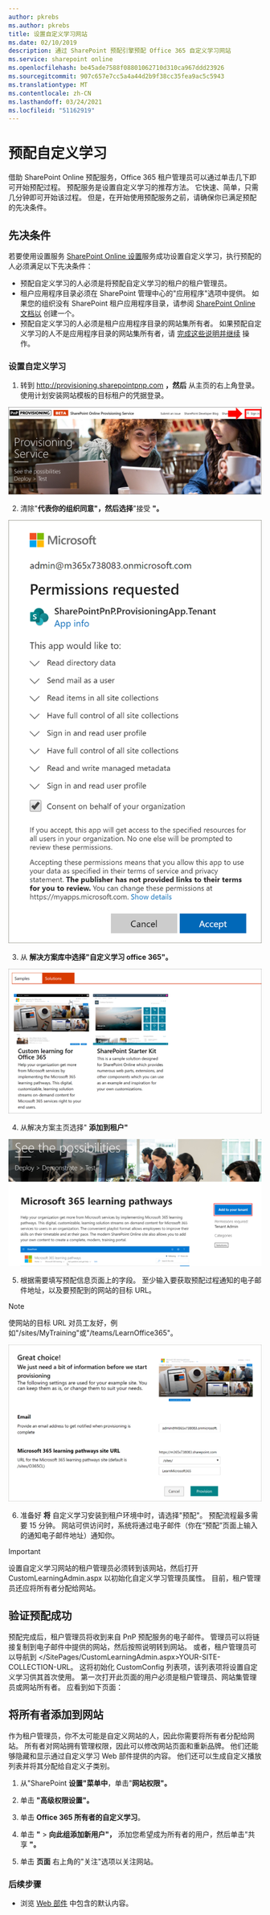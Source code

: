 ```yaml
---
author: pkrebs
ms.author: pkrebs
title: 设置自定义学习网站
ms.date: 02/10/2019
description: 通过 SharePoint 预配引擎预配 Office 365 自定义学习网站
ms.service: sharepoint online
ms.openlocfilehash: be45ade7588f08801062710d310ca967ddd23926
ms.sourcegitcommit: 907c657e7cc5a4a44d2b9f38cc35fea9ac5c5943
ms.translationtype: MT
ms.contentlocale: zh-CN
ms.lasthandoff: 03/24/2021
ms.locfileid: "51162919"
---
```

# <a name="provision-custom-learning"></a>预配自定义学习

借助 SharePoint Online 预配服务，Office 365 租户管理员可以通过单击几下即可开始预配过程。 预配服务是设置自定义学习的推荐方法。 它快速、简单，只需几分钟即可开始该过程。 但是，在开始使用预配服务之前，请确保你已满足预配的先决条件。

## <a name="prerequisites"></a>先决条件
 
若要使用设置服务 [SharePoint Online 设置](https://provisioning.sharepointpnp.com)服务成功设置自定义学习，执行预配的人必须满足以下先决条件： 
 
- 预配自定义学习的人必须是将预配自定义学习的租户的租户管理员。  
- 租户应用程序目录必须在 SharePoint 管理中心的"应用程序"选项中提供。 如果您的组织没有 SharePoint 租户应用程序目录，请参阅 [SharePoint Online 文档以](/sharepoint/use-app-catalog) 创建一个。  
- 预配自定义学习的人必须是租户应用程序目录的网站集所有者。 如果预配自定义学习的人不是应用程序目录的网站集所有者，请 [完成这些说明并继续](addappadmin.md) 操作。 

### <a name="to-provision-custom-learning"></a>设置自定义学习

1. 转到 http://provisioning.sharepointpnp.com **，然后** 从主页的右上角登录。  使用计划安装网站模板的目标租户的凭据登录。

![pnphome.png](media/inst_signin.png)

2. 清除"**代表你的组织同意"，然后选择**"接受 **"。**

![属于 ](media/inst_perms.png)

3. 从 **解决方案库中选择"自定义学习 office 365"。**

![属于 ](media/inst_select.png)

4. 从解决方案主页选择" **添加到租户"**

![inst_select.png](media/inst_add.png)

5. 根据需要填写预配信息页面上的字段。 至少输入要获取预配过程通知的电子邮件地址，以及要预配到的网站的目标 URL。  
> [!NOTE]
> 使网站的目标 URL 对员工友好，例如"/sites/MyTraining"或"/teams/LearnOffice365"。

![inst_options.png](media/inst_options.png)

6. 准备好 **将** 自定义学习安装到租户环境中时，请选择"预配"。  预配流程最多需要 15 分钟。 网站可供访问时，系统将通过电子邮件（你在“预配”页面上输入的通知电子邮件地址）通知你。

> [!IMPORTANT]
> 设置自定义学习网站的租户管理员必须转到该网站，然后打开 CustomLearningAdmin.aspx 以初始化自定义学习管理员属性。 目前，租户管理员还应将所有者分配给网站。 

## <a name="validate-provisioning-success"></a>验证预配成功

预配完成后，租户管理员将收到来自 PnP 预配服务的电子邮件。 管理员可以将链接复制到电子邮件中提供的网站，然后按照说明转到网站。 或者，租户管理员可以导航到 </SitePages/CustomLearningAdmin.aspx>YOUR-SITE-COLLECTION-URL。 这将初始化 CustomConfig 列表项，该列表项将设置自定义学习供其首次使用。 第一次打开此页面的用户必须是租户管理员、网站集管理员或网站所有者。 应看到如下页面： 

## <a name="add-owners-to-site"></a>将所有者添加到网站
作为租户管理员，你不太可能是自定义网站的人，因此你需要将所有者分配给网站。 所有者对网站拥有管理权限，因此可以修改网站页面和重新品牌。 他们还能够隐藏和显示通过自定义学习 Web 部件提供的内容。 他们还可以生成自定义播放列表并将其分配给自定义子类别。  

1. 从"SharePoint **设置"菜单中**，单击"**网站权限"。**
2. 单击 **"高级权限设置"。**
3. 单击 **Office 365 所有者的自定义学习**。
4. 单击 **"**  >  **向此组添加新用户"，** 添加您希望成为所有者的用户，然后单击"共享 **"。**

8. 单击 **页面** 右上角的"关注"选项以关注网站。  

### <a name="next-steps"></a>后续步骤
- 浏览 [Web 部件](sitecontent.md) 中包含的默认内容。